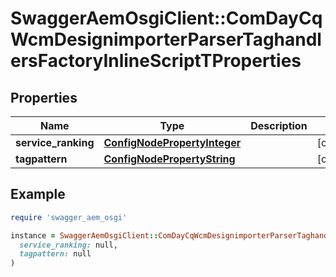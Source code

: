 # SwaggerAemOsgiClient::ComDayCqWcmDesignimporterParserTaghandlersFactoryInlineScriptTProperties

## Properties

| Name | Type | Description | Notes |
| ---- | ---- | ----------- | ----- |
| **service_ranking** | [**ConfigNodePropertyInteger**](ConfigNodePropertyInteger.md) |  | [optional] |
| **tagpattern** | [**ConfigNodePropertyString**](ConfigNodePropertyString.md) |  | [optional] |

## Example

```ruby
require 'swagger_aem_osgi'

instance = SwaggerAemOsgiClient::ComDayCqWcmDesignimporterParserTaghandlersFactoryInlineScriptTProperties.new(
  service_ranking: null,
  tagpattern: null
)
```

